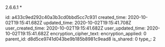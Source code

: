 2.6.6.1 *

id: a433c9ed292c40a3b3cd0bbd5cc7c931
created_time: 2020-10-02T19:15:41.682Z
updated_time: 2020-10-02T19:15:41.708Z
user_created_time: 2020-10-02T19:15:41.682Z
user_updated_time: 2020-10-02T19:15:41.682Z
encryption_cipher_text: 
encryption_applied: 0
parent_id: d8d5ce9741d043be9b185b8981c9ead8
is_shared: 0
type_: 2